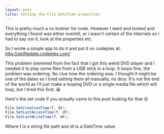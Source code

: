 ```yaml
---
layout: post
title: Setting the File DateTime properties
---
```


This is pretty much a no brainer for code. However I went and looked and everything I found was either overkill, or i wasn't certain of the internals so i had to say run it, look at the properties etc.

So I wrote a simple app to do it and put it on codeplex at:
http://setfiledate.codeplex.com/

This problem stemmed from the fact that I got this weird DVD player and I needed it to play some files from a USB stick in a loop. It loops fine, the problem was ordering. No clue how the ordering was. I thought it might be one of the dates so I tried setting them all manually, no dice. It's not the end of the world as I'll just make a looping DVD or a single media file which will loop, but I tried this first. 😀

Here's the set code if you actually came to this post looking for that 😛

```csharp
File.SetCreationTime(f, dt);
File.SetLastAccessTime(f, dt);
File.SetLastWriteTime(f, dt);
```

Where f is a string file path and dt is a DateTime value.